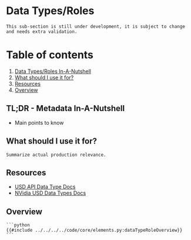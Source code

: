 # Data Types/Roles


~~~admonish question title="Still under construction!"
This sub-section is still under development, it is subject to change and needs extra validation.
~~~

# Table of contents
1. [Data Types/Roles In-A-Nutshell](#summary)
2. [What should I use it for?](#usage)
3. [Resources](#resources)
4. [Overview](#overview)

## TL;DR - Metadata In-A-Nutshell <a name="summary"></a>
- Main points to know

## What should I use it for? <a name="usage"></a>
~~~admonish tip
Summarize actual production relevance.
~~~

## Resources <a name="resources"></a>
- [USD API Data Type Docs](https://openusd.org/dev/api/_usd__page__datatypes.html)
- [NVidia USD Data Types Docs](https://docs.omniverse.nvidia.com/dev-guide/latest/dev_usd/quick-start/usd-types.html)

## Overview <a name="overview"></a>
~~~admonish info title=""
```python
{{#include ../../../../code/core/elements.py:dataTypeRoleOverview}}
```
~~~
